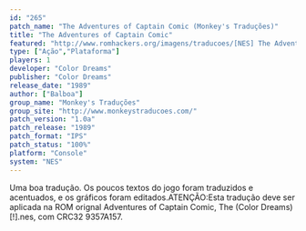 ```yaml
---
id: "265"
patch_name: "The Adventures of Captain Comic (Monkey's Traduções)"
title: "The Adventures of Captain Comic"
featured: "http://www.romhackers.org/imagens/traducoes/[NES] The Adventures of Captain Comic - Monkey's Traduções - 1.png"
type: ["Ação","Plataforma"]
players: 1
developer: "Color Dreams"
publisher: "Color Dreams"
release_date: "1989"
author: ["Balboa"]
group_name: "Monkey's Traduções"
group_site: "http://www.monkeystraducoes.com/"
patch_version: "1.0a"
patch_release: "1989"
patch_format: "IPS"
patch_status: "100%"
platform: "Console"
system: "NES"
---
```


Uma boa tradução. Os poucos textos do jogo foram traduzidos e acentuados, e os gráficos foram editados.ATENÇÃO:Esta tradução deve ser aplicada na ROM orignal Adventures of Captain Comic, The (Color Dreams) [!].nes, com CRC32 9357A157.